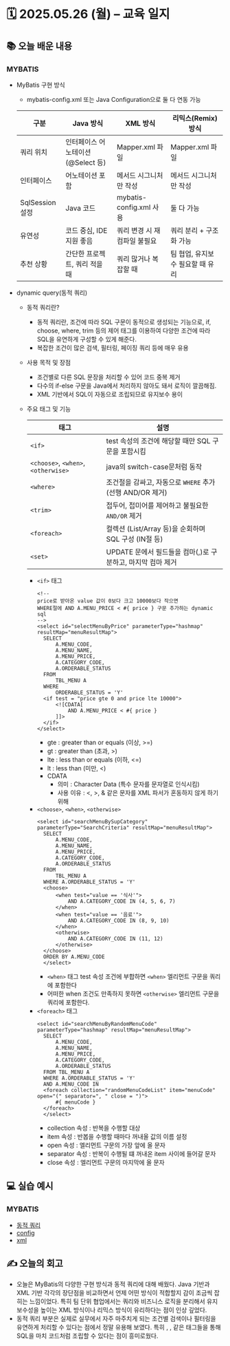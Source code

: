 # 🗓️ 2025.05.26 (월) – 교육 일지

## 📚 오늘 배운 내용

### MYBATIS
- MyBatis 구현 방식
   - mybatis-config.xml 또는 Java Configuration으로 둘 다 연동 가능
  
    | 구분            | Java 방식                   | XML 방식                | 리믹스(Remix) 방식       |
    | ------------- | ------------------------- | --------------------- | ------------------- |
    | 쿼리 위치         | 인터페이스 어노테이션 (@Select 등)   | Mapper.xml 파일         | Mapper.xml 파일       |
    | 인터페이스         | 어노테이션 포함                  | 메서드 시그니처만 작성          | 메서드 시그니처만 작성        |
    | SqlSession 설정 | Java 코드  | mybatis-config.xml 사용 | 둘 다 가능              |
    | 유연성           | 코드 중심, IDE 지원 좋음          | 쿼리 변경 시 재컴파일 불필요      | 쿼리 분리 + 구조화 가능      |
    | 추천 상황         | 간단한 프로젝트, 쿼리 적을 때         | 쿼리 많거나 복잡할 때          | 팀 협업, 유지보수 필요할 때 유리 |

- dynamic query(동적 쿼리)
  - 동적 쿼리란?
    - 동적 쿼리란, 조건에 따라 SQL 구문이 동적으로 생성되는 기능으로, if, choose, where, trim 등의 제어 태그를 이용하여 다양한 조건에 따라 SQL을 유연하게 구성할 수 있게 해준다. 
    - 복잡한 조건이 많은 검색, 필터링, 페이징 쿼리 등에 매우 유용
  - 사용 목적 및 장점
    - 조건별로 다른 SQL 문장을 처리할 수 있어 코드 중복 제거 
    - 다수의 if-else 구문을 Java에서 처리하지 않아도 돼서 로직이 깔끔해짐.
    - XML 기반에서 SQL이 자동으로 조립되므로 유지보수 용이
  - 주요 태그 및 기능
     
     | 태그                                  | 설명                                    |
      | ----------------------------------- |---------------------------------------|
      | `<if>`                              | test 속성의 조건에 해당할 때만 SQL 구문을 포함시킴      |
      | `<choose>`, `<when>`, `<otherwise>` | java의 switch-case문처럼 동작               |
      | `<where>`                           | 조건절을 감싸고, 자동으로 `WHERE` 추가 (선행 AND/OR 제거) |
      | `<trim>`                            | 접두어, 접미어를 제어하고 불필요한 `AND/OR` 제거       |
      | `<foreach>`                         | 컬렉션 (List/Array 등)을 순회하며 SQL 구성 (IN절 등) |
      | `<set>`                             | UPDATE 문에서 필드들을 컴마(,)로 구분하고, 마지막 컴마 제거 |
    - `<if>` 태그
      ```
      <!-- 
      price로 받아온 value 값이 0보다 크고 10000보다 작으면
      WHERE절에 AND A.MENU_PRICE < #{ price } 구문 추가하는 dynamic sql
      -->
      <select id="selectMenuByPrice" parameterType="hashmap" resultMap="menuResultMap">
        SELECT
            A.MENU_CODE,
            A.MENU_NAME,
            A.MENU_PRICE,
            A.CATEGORY_CODE,
            A.ORDERABLE_STATUS
        FROM
            TBL_MENU A
        WHERE
            ORDERABLE_STATUS = 'Y'
        <if test = "price gte 0 and price lte 10000">
            <![CDATA[
                AND A.MENU_PRICE < #{ price }
            ]]>
        </if>
      </select>
      ```
      - gte : greater than or equals (이상, >=)
      - gt : greater than (초과, >)
      - lte : less than or equals (이하, <=)
      - lt : less than (미만, <)
      - CDATA
        - 의미 : Character Data (특수 문자를 문자열로 인식시킴)
        - 사용 이유 : <, >, & 같은 문자를 XML 파서가 혼동하지 않게 하기 위해
    - `<choose>`, `<when>`, `<otherwise>`
      ```
      <select id="searchMenuBySupCategory" parameterType="SearchCriteria" resultMap="menuResultMap">
        SELECT
            A.MENU_CODE,
            A.MENU_NAME,
            A.MENU_PRICE,
            A.CATEGORY_CODE,
            A.ORDERABLE_STATUS
        FROM
            TBL_MENU A
        WHERE A.ORDERABLE_STATUS = 'Y'
        <choose>
            <when test="value == '식사'">
                AND A.CATEGORY_CODE IN (4, 5, 6, 7)
            </when>
            <when test="value == '음료'">
                AND A.CATEGORY_CODE IN (8, 9, 10)
            </when>
            <otherwise>
                AND A.CATEGORY_CODE IN (11, 12)
            </otherwise>
        </choose>
        ORDER BY A.MENU_CODE
        </select>
      ```
      - `<when>` 태그 test 속성 조건에 부합하면 `<when>` 엘리먼트 구문을 쿼리에 포함한다
      - 어떠한 when 조건도 만족하지 못하면 `<otherwise>` 엘리먼트 구문을 쿼리에 포함한다.
    - `<foreach>` 태그
      ````
      <select id="searchMenuByRandomMenuCode" parameterType="hashmap" resultMap="menuResultMap">
        SELECT
            A.MENU_CODE,
            A.MENU_NAME,
            A.MENU_PRICE,
            A.CATEGORY_CODE,
            A.ORDERABLE_STATUS
        FROM TBL_MENU A
        WHERE A.ORDERABLE_STATUS = 'Y'
        AND A.MENU_CODE IN
        <foreach collection="randomMenuCodeList" item="menuCode" open="(" separator=", " close = ")">
            #{ menuCode }
        </foreach>
        </select>
      ````
      - collection 속성 : 반복을 수행할 대상
      - item 속성 : 반봅을 수행할 때마다 꺼내올 값의 이름 설정
      - open 속성 : <foreach> 엘리먼트 구문의 가장 앞에 올 문자
      - separator 속성 : 반복이 수행될 떄 꺼내온 item 사이에 들어갈 문자
      - close 속성 : <foreach> 엘리먼트 구문의 마지막에 올 문자

## 💻 실습 예시

### MYBATIS
- [동적 쿼리](../../MYBATIS/chapter04_dynamic_sql)
- [config](../../MYBATIS/chapter04_dynamic_sql/src/main/resources/config)
- [xml](../../MYBATIS/chapter04_dynamic_sql/src/main/resources/com/xml)

## ✍️ 오늘의 회고
- 오늘은 MyBatis의 다양한 구현 방식과 동적 쿼리에 대해 배웠다. Java 기반과 XML 기반 각각의 장단점을 비교하면서 언제 어떤 방식이 적합할지 감이 조금씩 잡히는 느낌이었다. 특히 팀 단위 협업에서는 쿼리와 비즈니스 로직을 분리해서 유지보수성을 높이는 XML 방식이나 리믹스 방식이 유리하다는 점이 인상 깊었다.
- 동적 쿼리 부분은 실제로 실무에서 자주 마주치게 되는 조건별 검색이나 필터링을 유연하게 처리할 수 있다는 점에서 정말 유용해 보였다. 특히 <if>, <choose>, <foreach> 같은 태그들을 통해 SQL을 마치 코드처럼 조립할 수 있다는 점이 흥미로웠다. 